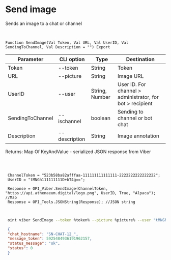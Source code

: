 ﻿---
sidebar_position: 2
---

# Send image
 Sends an image to a chat or channel


<br/>


`Function SendImage(Val Token, Val URL, Val UserID, Val SendingToChannel, Val Description = "") Export`

 | Parameter | CLI option | Type | Destination |
 |-|-|-|-|
 | Token | --token | String | Token |
 | URL | --picture | String | Image URL |
 | UserID | --user | String, Number | User ID. For channel > administrator, for bot > recipient |
 | SendingToChannel | --ischannel | boolean | Sending to channel or bot chat |
 | Description | --description | String | Image annotation |

 
 Returns: Map Of KeyAndValue - serialized JSON response from Viber

<br/>




```bsl title="Code example"
 
 ChannelToken = "523b58ba82afffaa-111111111111111-2222222222222222";
 UserID = "tMNGh111111111D+bT4g==";
 
 Response = OPI_Viber.SendImage(ChannelToken, "https://api.athenaeum.digital/logo.png", UserID, True, "Alpaca"); //Map
 Response = OPI_Tools.JSONString(Response); //JSON string
 
```
	


```sh title="CLI command example"
 
 oint viber SendImage --token %token% --picture %picture% --user "tMNGh111111111D+bT4g" --ischannel %ischannel% --description %description%

```

```json title="Result"
 {
 "chat_hostname": "SN-CHAT-12_",
 "message_token": 5925484936191962157,
 "status_message": "ok",
 "status": 0
 }
```

